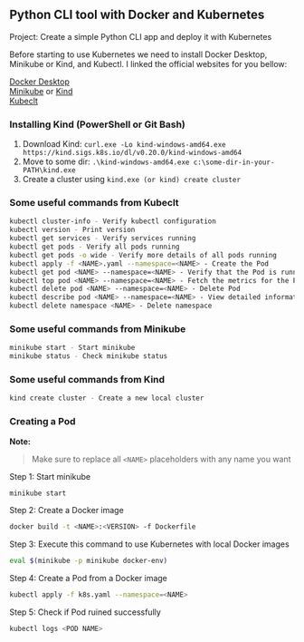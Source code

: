 ## Python CLI tool with Docker and Kubernetes

Project: Create a simple Python CLI app and deploy it with Kubernetes

Before starting to use Kubernetes we need to install Docker Desktop, Minikube or Kind, and Kubectl. I linked the official websites for you bellow:

[Docker Desktop](https://www.docker.com/products/docker-desktop/) <br/>
[Minikube](https://minikube.sigs.k8s.io/docs/start/) or [Kind](https://kind.sigs.k8s.io/docs/user/quick-start/#installing-from-release-binaries)<br/>
[Kubeclt](https://kubernetes.io/docs/tasks/tools/)

### Installing Kind (PowerShell or Git Bash)
1. Download Kind: ```curl.exe -Lo kind-windows-amd64.exe https://kind.sigs.k8s.io/dl/v0.20.0/kind-windows-amd64```
2. Move to some dir: ```.\kind-windows-amd64.exe c:\some-dir-in-your-PATH\kind.exe```
3. Create a cluster using ```kind.exe (or kind) create cluster```
   
### Some useful commands from Kubeclt

```bash
kubectl cluster-info - Verify kubectl configuration
kubectl version - Print version
kubectl get services - Verify services running
kubectl get pods - Verify all pods running
kubectl get pods -o wide - Verify more details of all pods running
kubectl apply -f <NAME>.yaml --namespace=<NAME> - Create the Pod
kubectl get pod <NAME> --namespace=<NAME> - Verify that the Pod is running
kubectl top pod <NAME> --namespace=<NAME> - Fetch the metrics for the Pod
kubectl delete pod <NAME> --namespace=<NAME> - Delete Pod
kubectl describe pod <NAME> --namespace=<NAME> - View detailed information about the Pod
kubectl delete namespace <NAME> - Delete namespace
```

### Some useful commands from Minikube

```bash
minikube start - Start minikube
minikube status - Check minikube status
```

### Some useful commands from Kind

```bash
kind create cluster - Create a new local cluster
```

### Creating a Pod

**Note:**
> Make sure to replace all `<NAME>` placeholders with any name you want


Step 1: Start minikube

```bash
minikube start
```

Step 2: Create a Docker image

```bash
docker build -t <NAME>:<VERSION> -f Dockerfile
```

Step 3: Execute this command to use Kubernetes with local Docker images

```bash
eval $(minikube -p minikube docker-env)
```

Step 4: Create a Pod from a Docker image

```bash
kubectl apply -f k8s.yaml --namespace=<NAME>
```
Step 5: Check if Pod ruined successfully

```bash
kubectl logs <POD NAME>
```

